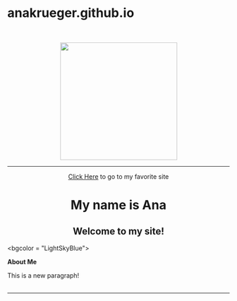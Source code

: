 # anakrueger.github.io
<p>&nbsp;</p>

<center><img src="https://i.kym-cdn.com/entries/icons/facebook/000/023/098/Screen_Shot_2017-05-30_at_2.23.51_PM.jpg" width="265" height="266" align="BOTTOM" /></center><hr />

<p style="text-align: center;"><a href="http://slither.io/">Click Here</a> to go to my favorite site</p>

<h1 style="text-align: center;">My name is Ana</h1>

<h2 style="text-align: center;">Welcome to my site!</h2>

<bgcolor = "LightSkyBlue">


<p><strong>About Me</strong></p>

<p>This is a new paragraph! <br /><br /></p>

</body>

<hr />
